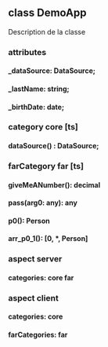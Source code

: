 ## class DemoApp
Description de la classe

### attributes
#### _dataSource: DataSource;
#### _lastName:  string;
#### _birthDate: date;

### category core [ts]
#### dataSource() : DataSource;

### farCategory far [ts]
#### giveMeANumber(): decimal
#### pass(arg0: any): any
#### p0(): Person
#### arr_p0_1():  [0, *, Person]

### aspect server
#### categories: core far

### aspect client
#### categories: core
#### farCategories: far
